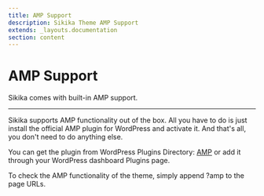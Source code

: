 ```yaml
---
title: AMP Support
description: Sikika Theme AMP Support
extends: _layouts.documentation
section: content
---
```


# AMP Support

Sikika comes with built-in AMP support.

---

Sikika supports AMP functionality out of the box. All you have to do is just install the official AMP plugin for WordPress and activate it. And that's all, you don't need to do anything else.

You can get the plugin from WordPress Plugins Directory: [AMP](https://wordpress.org/plugins/amp/) or add it through your WordPress dashboard Plugins page.

To check the AMP functionality of the theme, simply append ?amp to the page URLs.
